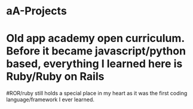 # aA-Projects

# Old app academy open curriculum.  Before it became javascript/python based, everything I learned here is Ruby/Ruby on Rails

#ROR/ruby still holds a special place in my heart as it was the first coding language/framework I ever learned. 
